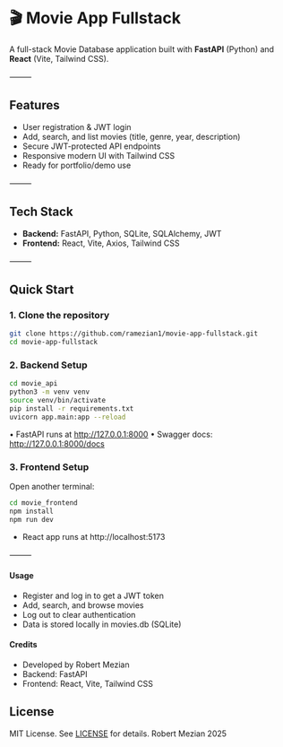 # 🎬 Movie App Fullstack

A full-stack Movie Database application built with **FastAPI** (Python) and **React** (Vite, Tailwind CSS).

⸻

## Features

- User registration & JWT login
- Add, search, and list movies (title, genre, year, description)
- Secure JWT-protected API endpoints
- Responsive modern UI with Tailwind CSS
- Ready for portfolio/demo use

⸻

## Tech Stack

- **Backend:** FastAPI, Python, SQLite, SQLAlchemy, JWT
- **Frontend:** React, Vite, Axios, Tailwind CSS

⸻

## Quick Start

### 1. Clone the repository

```bash
git clone https://github.com/ramezian1/movie-app-fullstack.git
cd movie-app-fullstack
```

### 2. Backend Setup
```bash
cd movie_api
python3 -m venv venv
source venv/bin/activate
pip install -r requirements.txt
uvicorn app.main:app --reload
```

•	FastAPI runs at http://127.0.0.1:8000
•	Swagger docs: http://127.0.0.1:8000/docs

### 3. Frontend Setup

Open another terminal:
```bash
cd movie_frontend
npm install
npm run dev
```
- React app runs at http://localhost:5173

⸻

#### Usage
- Register and log in to get a JWT token
- Add, search, and browse movies
- Log out to clear authentication
- Data is stored locally in movies.db (SQLite)

#### Credits
- Developed by Robert Mezian
- Backend: FastAPI
- Frontend: React, Vite, Tailwind CSS

## License
MIT License. See [LICENSE](LICENSE) for details.
Robert Mezian 2025
